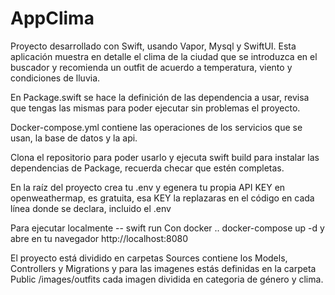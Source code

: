 # AppClima
Proyecto desarrollado con Swift, usando Vapor, Mysql y SwiftUI. Esta aplicación muestra en detalle el clima de la ciudad que se introduzca en el buscador y recomienda un outfit de acuerdo a temperatura, viento y condiciones de lluvia.

En Package.swift se hace la definición de las dependencia a usar, revisa que tengas las mismas para poder ejecutar sin problemas el proyecto.

Docker-compose.yml contiene las operaciones de los servicios que se usan, la base de datos y la api.

Clona el repositorio para poder usarlo y ejecuta swift build para instalar las dependencias de Package, recuerda checar que estén completas.

En la raíz del proyecto crea tu .env y egenera tu propia API KEY en openweathermap, es gratuita, esa KEY la replazaras en el código en cada línea donde se declara, incluido el .env

Para ejecutar localmente -- swift run
Con docker .. docker-compose up -d y abre en tu navegador http://localhost:8080

El proyecto está dividido en carpetas
Sources contiene los Models, Controllers y Migrations y para las imagenes estás definidas en la carpeta Public /images/outfits cada imagen dividida en categoria de género y clima.
